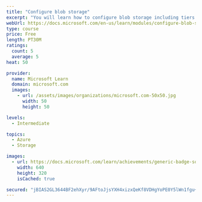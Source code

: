 ```yaml
---
title: "Configure blob storage"
excerpt: "You will learn how to configure blob storage including tiers and object replication."
webUrl: https://docs.microsoft.com/en-us/learn/modules/configure-blob-storage/
type: course
price: Free
length: PT30M
ratings:
  count: 5
  average: 5
heat: 50

provider:
  name: Microsoft Learn
  domain: microsoft.com
  images:
    - url: /assets/images/organizations/microsoft.com-50x50.jpg
      width: 50
      height: 50

levels:
  - Intermediate

topics:
  - Azure
  - Storage

images:
  - url: https://docs.microsoft.com/learn/achievements/generic-badge-social.png
    width: 640
    height: 320
    isCached: true

secured: "jBIAS2GL3644BF2ehXyr/9AFtoJjsYXH4xizxQeKf8VDHgYoPE0Y5lWn1fgu+GQg54L+bu5HEAPFmhrovQm7GSSy3ifMennodpu2RyjtBKCoaTp+dtF0A6UhIKhzW4fNMCFr3REDwKGYO3XzO6W6Yltw2rc8uba8KbF5Vib3bKY3zaBOkZ9Y4R+gQzUM+RwJx2gxDbblXvRYHIhuWZrbQj8u/O0F10oG5Wn7RYplgLgYXkqF4MBEU4IrgC+QrmVq3Zr/M0r91+mIctD8YpPU8t09eYHRjhZQ6ZE88c0mUT/uK0ulzoWLJukRHLkRH8TSgP2Y1ugd9VccFRe3z9mCPp29j3MmHapwuqdbgrg+/a5GlYjkaZdeT1rohhlzrwKoVv2Koh2Z2tg0RvG8XkSlXc0q8TQzUzXHHSba4RYDRAA=;HPb6JzoF1vPkGxZsQFiDzA=="
---
```


